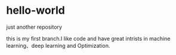 # hello-world
just another repository

this is my first branch.I like code and have great intrists in machine learning、deep learning and Optimization.
